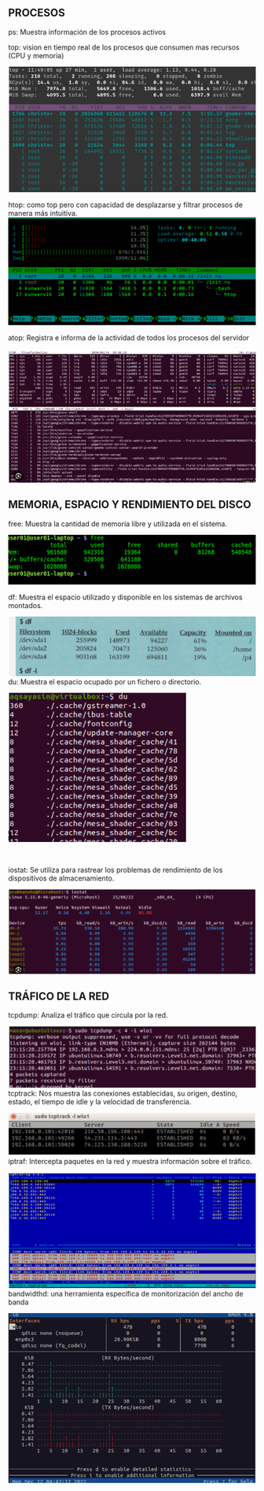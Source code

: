 
## PROCESOS

ps: Muestra información de los procesos activos

top: vision en tiempo real de los procesos que consumen mas recursos (CPU y memoria)

![img1](/img/top.png)
<br>


htop: como top pero con capacidad de desplazarse y filtrar procesos de manera más intuitiva. 
![img2](/img/htop.png)













atop: Registra e informa de la actividad de todos los procesos del servidor

![img3](/img/atop.png)


## MEMORIA, ESPACIO Y RENDIMIENTO DEL DISCO


free: Muestra la cantidad de memoria libre y utilizada en el sistema.


![img4](/img/free.png)

df: Muestra el espacio utilizado y disponible en los sistemas de archivos montados. 


![img5](/img/df.png)
<br>
du: Muestra el espacio ocupado por un fichero o directorio. 

![img6](/img/du.png)

<br>

iostat: Se utiliza para rastrear los problemas de rendimiento de los dispositivos de almacenamiento.

![img7](/img/iostat.png)

## TRÁFICO DE LA RED

tcpdump: Analiza el tráfico que circula por la red. 


![img8](/img/tcpdump.png)
tcptrack: Nos muestra las conexiones establecidas, su origen, destino, estado, el tiempo de idle y la velocidad de transferencia. 

![img9](/img/tcptrack.png)
iptraf: Intercepta paquetes en la red y muestra información sobre el tráfico. 
 
![img10](/img/iptraf.png)
bandwidthd: una herramienta específica de monitorización del ancho de banda

![img11](/img/bandwith.png)
